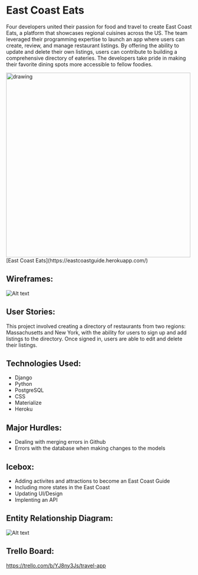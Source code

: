 # East Coast Eats
Four developers united their passion for food and travel to create East Coast Eats, a platform that showcases regional cuisines across the US. The team leveraged their programming expertise to launch an app where users can create, review, and manage restaurant listings. By offering the ability to update and delete their own listings, users can contribute to building a comprehensive directory of eateries. The developers take pride in making their favorite dining spots more accessible to fellow foodies.

<img src="https://i.imgur.com/dX05KNo.png" alt="drawing" width="500"/>
[East Coast Eats](https://eastcoastguide.herokuapp.com/)

## Wireframes:
![Alt text](https://i.imgur.com/UVBVp48.png "Wireframes")

## User Stories:
This project involved creating a directory of restaurants from two regions: Massachusetts and New York, with the ability for users to sign up and add listings to the directory. Once signed in, users are able to edit and delete their listings.

## Technologies Used:
- Django
- Python
- PostgreSQL
- CSS
- Materialize
- Heroku

## Major Hurdles:
- Dealing with merging errors in Github
- Errors with the database when making changes to the models

## Icebox:
- Adding activites and attractions to become an East Coast Guide
- Including more states in the East Coast
- Updating UI/Design
- Implenting an API

## Entity Relationship Diagram:
![Alt text](https://i.imgur.com/Ql1uMBy.png "ERD")

## Trello Board:
https://trello.com/b/YJ8ny3Js/travel-app

